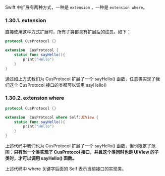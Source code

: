 Swift 中扩展有两种方式，一种是 `extension` ，一种是 `extension where`。

### 1.30.1. extension 

直接使用这种方式扩展时，所有子类都具有扩展后的成员。如下：

```swift
protocol CusProtocol {}

extension  CusProtocol {
    static func sayHello(){
        print("Hello")
    }
}
```

通过如上方式我们为  CusProtocol 扩展了一个  sayHello() 函数，任意类实现了我们这个 CusProtocol 接口的类都可以调用 sayHello()

### 1.30.2. extension where

```swift
protocol CusProtocol {}

extension  CusProtocol where Self:UIView {
    static func sayHello(){
        print("Hello")
    }
}
```
上述代码中我们也为  CusProtocol 扩展了一个  sayHello() 函数，但也限定了范围：**只有当一个类实现了 CusProtocol 接口，并且这个类同时也是  UIView 的子类时，才可以调用 sayHello() 函数。**

上述代码中 where 关键字后面的 Self 表示当前接口的实现类。
